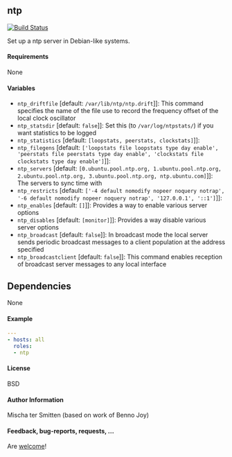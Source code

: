 ## ntp

[![Build Status](https://travis-ci.org/cfrein/ansible-ntp.svg)](https://travis-ci.org/cfrein/ansible-ntp)

Set up a ntp server in Debian-like systems.

#### Requirements

None

#### Variables

 * `ntp_driftfile` [default: `/var/lib/ntp/ntp.drift`]]: This command specifies the name of the file use to record the frequency offset of the local clock oscillator
 * `ntp_statsdir` [default: `false`]]: Set this (to `/var/log/ntpstats/`) if you want statistics to be logged
 * `ntp_statistics` [default: `[loopstats, peerstats, clockstats]`]]:
 * `ntp_filegens` [default: `['loopstats file loopstats type day enable', 'peerstats file peerstats type day enable', 'clockstats file clockstats type day enable']`]]:
 * `ntp_servers` [default: `[0.ubuntu.pool.ntp.org, 1.ubuntu.pool.ntp.org, 2.ubuntu.pool.ntp.org, 3.ubuntu.pool.ntp.org, ntp.ubuntu.com]`]]: The servers to sync time with
 * `ntp_restricts` [default: `['-4 default nomodify nopeer noquery notrap', '-6 default nomodify nopeer noquery notrap', '127.0.0.1', '::1']`]]:
 * `ntp_enables` [default: `[]`]]: Provides a way to enable various server options
 * `ntp_disables` [default: `[monitor]`]]: Provides a way disable various server options
 * `ntp_broadcast` [default: `false`]]: In broadcast mode the local server sends periodic broadcast messages to a client population at the address specified
 * `ntp_broadcastclient` [default: `false`]]: This command enables reception of broadcast server messages to any local interface

## Dependencies

None

#### Example

```yaml
---
- hosts: all
  roles:
  - ntp
```

#### License

BSD

#### Author Information

Mischa ter Smitten (based on work of Benno Joy)

#### Feedback, bug-reports, requests, ...

Are [welcome](https://github.com/Oefenweb/ansible-ntp/issues)!

